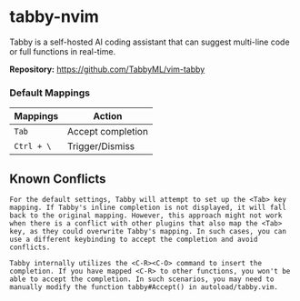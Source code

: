 # tabby-nvim

Tabby is a self-hosted AI coding assistant that can suggest multi-line code or full functions in real-time.

**Repository:** <https://github.com/TabbyML/vim-tabby>

### Default Mappings

| Mappings   | Action            |
|------------|-------------------|
| `Tab`      | Accept completion |
| `Ctrl + \` | Trigger/Dismiss   |

## Known Conflicts

    For the default settings, Tabby will attempt to set up the <Tab> key mapping. If Tabby's inline completion is not displayed, it will fall back to the original mapping. However, this approach might not work when there is a conflict with other plugins that also map the <Tab> key, as they could overwrite Tabby's mapping. In such cases, you can use a different keybinding to accept the completion and avoid conflicts.

    Tabby internally utilizes the <C-R><C-O> command to insert the completion. If you have mapped <C-R> to other functions, you won't be able to accept the completion. In such scenarios, you may need to manually modify the function tabby#Accept() in autoload/tabby.vim.
